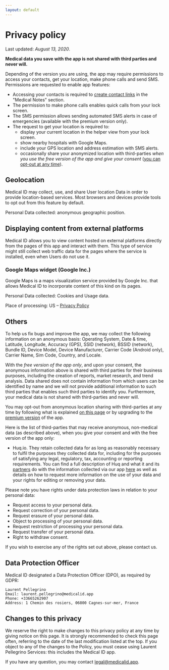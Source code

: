 ```yaml
---
layout: default
---
```

# Privacy policy

Last updated: _August 13, 2020_.

**Medical data you save with the app is not shared with third parties and never will.**

Depending of the version you are using, the app may require permissions to access your contacts, get your location, make phone calls and send SMS. Permissions are requested to enable app features:

- Accessing your contacts is required to <a href="https://www.youtube.com/watch?v=dlLtXE_qRuU">create contact links</a> in the "Medical Notes" section.
- The permission to make phone calls enables quick calls from your lock screen.
- The SMS permission allows sending automated SMS alerts in case of emergencies (available with the premium version only).
- The request to get your location is required to:
  - display your current location in the helper view from your lock screen.
  - show nearby hospitals with Google Maps.
  - include your GPS location and address estimation with SMS alerts.
  - occasionally share your anonymized location with third-parties _when you use the free version of the app and give your consent_ (<a href="https://medicalid.app/needs-your-help">you can opt-out at any time</a>).

## Geolocation

Medical ID may collect, use, and share User location Data in order to provide location-based services. Most browsers and devices provide tools to opt out from this feature by default.

Personal Data collected: anonymous geographic position.

## Displaying content from external platforms

Medical ID allows you to view content hosted on external platforms directly from the pages of this app and interact with them. This type of service might still collect web traffic data for the pages where the service is installed, even when Users do not use it.

### Google Maps widget (Google Inc.)

Google Maps is a maps visualization service provided by Google Inc. that allows Medical ID to incorporate content of this kind on its pages.

Personal Data collected: Cookies and Usage data.

Place of processing: US – [Privacy Policy](https://www.google.com/intl/en/policies/privacy/)

## Others

To help us fix bugs and improve the app, we may collect the following information on an anonymous basis: Operating System, Date & time, Latitude, Longitude, Accuracy (GPS), SSID (network), BSSID (network), Bundle ID, Device Model, Device Manufacturer, Carrier Code (Android only), Carrier Name, Sim Code, Country, and Locale. 

With the _free version of the app only_, and upon your consent, the anonymous information above is shared with third parties for their business purposes, including the creation of reports, market research, and trend analysis. Data shared does not contain information from which users can be identified by name and we will not provide additional information to such third parties that enables such third parties to identify you. Furthermore, your medical data is not shared with third-parties and never will.

You may opt-out from anonymous location sharing with third-parties at any time by following what is explained [on this page](https://medicalid.app/needs-your-help) or by upgrading to the [premium version](https://play.google.com/store/apps/details?id=app.medicalid) of the app.

Here is the list of third-parties that may receive anonymous, non-medical data (as described above), when you give your consent and with the free version of the app only:

- Huq.io. They retain collected data for as long as reasonably necessary to fulfil the purposes they collected data for, including for the purposes of satisfying any legal, regulatory, tax, accounting or reporting requirements. You can find a full description of Huq and what it and its [partners](https://huq.io/data-partners) do with the information collected via our app [here](https://huq.io/privacy-policy) as well as details on how to request more information on the use of your data and your rights for editing or removing your data.

Please note you have rights under data protection laws in relation to your personal data:

- Request access to your personal data.
- Request correction of your personal data.
- Request erasure of your personal data.
- Object to processing of your personal data.
- Request restriction of processing your personal data.
- Request transfer of your personal data.
- Right to withdraw consent.

If you wish to exercise any of the rights set out above, please contact us.

## Data Protection Officer

Medical ID designated a Data Protection Officer (DPO), as required by GDPR:

```
Laurent Pellegrino
Email: laurent.pellegrino@medicalid.app
Phone: +33665262907
Address: 1 Chemin des rosiers, 06800 Cagnes-sur-mer, France
```

## Changes to this privacy

We reserve the right to make changes to this privacy policy at any time by giving notice on this page. It is strongly recommended to check this page often, referring to the date of the last modification listed at the top. If you object to any of the changes to the Policy, you must cease using Laurent Pellegrino Services: this includes the Medical ID app.

If you have any question, you may contact <a href="mailto:legal@medicalid.app">legal@medicalid.app</a>.
